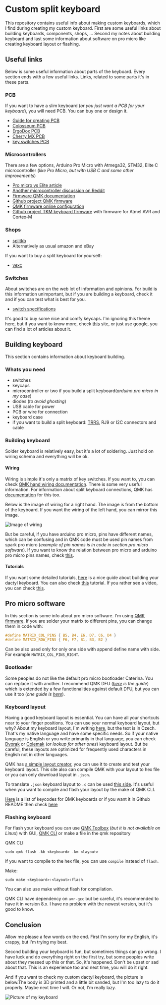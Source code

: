 # Custom split keyboard

This repository contains useful info about making custom keyboards, which I find during creating my custom keyboard. First are some useful links about building keyboards, components, shops, ... Second my notes about building keyboard and last some information about software on pro micro like creating keyboard layout or flashing.

## Useful links

Below is some useful information about parts of the keyboard. Every section ends with a few useful links. Links, related to some parts it's in these parts.

### PCB

If you want to have a slim keyboard (_or you just want a PCB for your keyboard_), you will need PCB. You can buy one or design it.

- [Guide for creating PCB](https://github.com/ruiqimao/keyboard-pcb-guide)
- [Colosseum PCB](https://github.com/swanmatch/colosseum60)
- [ErgoDox PCB](https://github.com/Ergodox-io/ErgoDox)
- [Cherry MX PCB](https://github.com/ogatatsu/Cherry-Mx-Bitboard)
- [key switches PCB](https://github.com/daprice/keyswitches.pretty)

### Microcontrollers

There are a few options, Arduino Pro Micro with Atmega32, STM32, Elite C microcontroller (_like Pro Micro, but with USB C and some other improvements_)

- [Pro micro vs Elite article](https://docs.splitkb.com/hc/en-us/articles/360011510839-Pro-Micro-vs-Elite-C-Why-choose-one-over-the-other-)
- [Another microcontroller discussion on Reddit](https://www.reddit.com/r/MechanicalKeyboards/comments/fs7dxb/is_the_atmega32u4_the_best_microcontroller_for/)
- [Firmware QMK documentation](https://beta.docs.qmk.fm)
- [Github project QMK firmware](https://github.com/qmk/qmk_firmware)
- [QMK firmware online configuration](https://config.qmk.fm/#/handwired/dactyl_promicro/LAYOUT_6x6)
- [Github project TKM keyboard firmware](https://github.com/tmk/tmk_core) with firmware for Atmel AVR and Cortex-M

### Shops

- [splitkb](https://splitkb.com/)
- Alternatively as usual amazon and eBay

If you want to buy a split keyboard for yourself:

- [vexc](https://www.vexc-how-design.com/designer-keyboard)

### Switches

About switches are on the web lot of information and opinions. For build is this information unimportant, but if you are building a keyboard, check it and if you can test what is best for you.

- [switch specifications](https://www.reddit.com/r/MechanicalKeyboards/comments/a7stdo/information_on_kailh_choc_switches/)

It's good to buy some nice and comfy keycaps. I'm ignoring this theme here, but if you want to know more, check [this](https://keyboard.university/100-courses/keycaps-101-ydy8j) site, or just use google, you can find a lot of articles about it.

## Building keyboard

This section contains information about keyboard building.

### Whats you need

- switches
- keycaps
- microcontroller or two if you build a split keyboard(_arduino pro micro in my case_)
- diodes (_to avoid ghosting_)
- USB cable for power
- PCB or wire for connection
- keyboard case
- if you want to build a split keyboard: [TRRS](https://en.wikipedia.org/?title=TRRS_connector&redirect=no), RJ9 or I2C connectors and cable

### Building keyboard

Solder keyboard is relatively easy, but it's a lot of soldering. Just hold on wiring schema and everything will be ok.

#### Wiring

Wiring is simple it's only a matrix of key switches. If you want to, you can check [QMK hand wiring documentation](https://docs.qmk.fm/#/hand_wire?id=wiring-the-matrix). There is some very useful information. For information about split keyboard connections, QMK has [documentation](https://docs.qmk.fm/#/feature_split_keyboard) for this too.

Below is the image of wiring for a right hand. The image is from the bottom of the keyboard. If you want the wiring of the left hand, you can mirror this image.

![Image of wiring](wiring_image.png)

But be careful, if you have arduino pro micro, pins have different names, which can be confusing and in QMK code must be used pin names from spark pro micro (_example of pin names is in code in section pro micro software_). If you want to know the relation between pro micro and arduino pro micro pins names, check [this](https://deskthority.net/wiki/Arduino_Pro_Micro#Pinout).

#### Tutorials

If you want some detailed tutorials, [here](https://sachee.medium.com/building-my-first-keyboard-and-you-can-too-512c0f8a4c5f) is a nice guide about building your dactyl keyboard. You can also check [this](https://github.com/nicinabox/lets-split-guide/blob/master/assembly.md) tutorial. If you rather see a video, you can check [this](https://www.youtube.com/watch?v=y0F8Mig40m0).

## Pro micro software

In this section is some info about pro micro software. I'm using [QMK firmware](https://docs.qmk.fm). If you are solder your matrix to different pins, you can change them in code with:

```C
#define MATRIX_COL_PINS { B5, B4, E6, D7, C6, D4 }
#define MATRIX_ROW_PINS { F6, F7, B1, B3, B2 }
```

Can be also used only for only one side with append define name with side. For example `MATRIX_COL_PINS_RIGHT`.

### Bootloader

Some peoples do not like the default pro micro bootloader Caterina. You can replace it with another. I recommend QMK DFU (_[here](https://www.reddit.com/r/olkb/comments/8sxgzb/replace_pro_micro_bootloader_with_qmk_dfu/) is the guide_) which is extended by a few functionalities against default DFU, but you can use it too (_one guide is [here](https://www.reddit.com/r/olkb/comments/9ctx37/qmk_burn_dfu_bootloader_into_keyboard_with/)_).

### Keyboard layout

Having a good keyboard layout is essential. You can have all your shortcuts near to your finger positions. You can use your normal keyboard layout, but why? About my keyboard layout, I`m writing [here](./czech_keyboard_layout.md), but the text is in Czech. That's my native language and have some specific needs. So if your native language is English or you write primarily in that language, you can check [Dvorak](https://en.wikipedia.org/wiki/Dvorak_keyboard_layout) or [Colemak](https://colemak.com) (_or lookup for other ones_) keyboard layout. But be careful, these layouts are optimized for frequently used characters in English not in other languages.

QMK has [a simple layout creator](https://config.qmk.fm), you can use it to create and test your keyboard layout. This site also can compile QMK with your layout to hex file or you can only download layout in `.json`.

To translate `.json` keyboard layout to `.c` can be used [this side](https://jhelvy.shinyapps.io/qmkjsonconverter/). It's useful when you want to compile and flash your layout by the make of QMK CLI.

[Here](https://docs.qmk.fm/#/keycode) is a list of keycodes for QMK keyboards or if you want it in Github README then check [here](https://github.com/qmk/qmk_firmware/blob/master/docs/keycodes.md)

### Flashing keyboard

For flash your keyboard you can use [QMK Toolbox](https://github.com/qmk/qmk_toolbox) (_but it is not available on Linux_) with GUI, [QMK CLI](https://github.com/qmk/qmk_cli) or make a file in the qmk repository

QMK CLI

```
sudo qmk flash -kb <keyboard> -km <layout>
```

If you want to compile to the hex file, you can use `compile` instead of `flash`.

Make:

```
sudo make <keyboard>:<layout>:flash
```

You can also use make without flash for compilation.

QMK CLI have dependency on `avr-gcc` but be careful, it's recommended to have it in version 8.x. I have no problem with the newest version, but it's good to know.

## Conclusion

Allow me please a few words on the end. First I'm sorry for my English, it's crappy, but I'm trying my best.

Second building your keyboard is fun, but sometimes things can go wrong. I have luck and do everything right on the first try, but some peoples write about they messed up this or that. So, it's happened. Don't be upset or sad about that. This is an experience too and next time, you will do it right.

And if you want to check my custom dactyl keyboard, the picture is below.The body is 3D printed and a little bit sanded, but I'm too lazy to do it properly. Maybe next time I will. Or not, I'm really lazy.

![Picture of my keyboard](my_keyboard.jpg)
